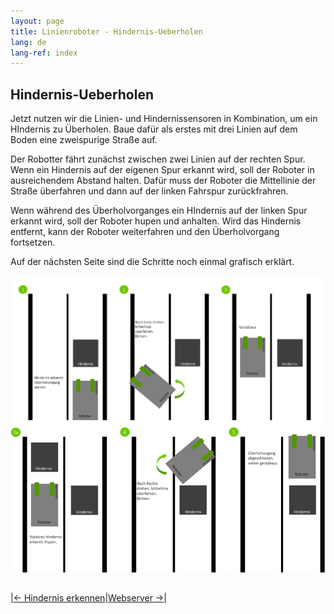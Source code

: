 ```yaml
---
layout: page
title: Linienroboter - Hindernis-Ueberholen
lang: de
lang-ref: index
---
```


## Hindernis-Ueberholen

Jetzt nutzen wir die Linien- und Hindernissensoren in Kombination, um ein HIndernis zu Überholen. Baue dafür als erstes mit drei Linien auf dem Boden eine zweispurige Straße auf.

Der Robotter fährt zunächst zwischen zwei Linien auf der rechten Spur. Wenn ein Hindernis auf der eigenen Spur erkannt wird, soll der Roboter in ausreichendem Abstand halten. Dafür muss der Roboter die Mittellinie der Straße überfahren und dann auf der linken Fahrspur zurückfrahren.

Wenn während des Überholvorganges ein HIndernis auf der linken Spur erkannt wird, soll der Roboter hupen und anhalten. Wird das Hindernis entfernt, kann der Roboter weiterfahren und den Überholvorgang fortsetzen.

Auf der nächsten Seite sind die Schritte noch einmal grafisch erklärt.

<img src="img/hindernis_ueberholen1.png" alt="Ueberholen1">
<img src="img/hindernis_ueberholen2.png" alt="Ueberholen2">

|            |            |
|:-----------|-----------:|

|<a href="./Hindernis-Erkennung.html"><- Hindernis erkennen</a>|<a href="./Webserver.html">Webserver -></a>|
